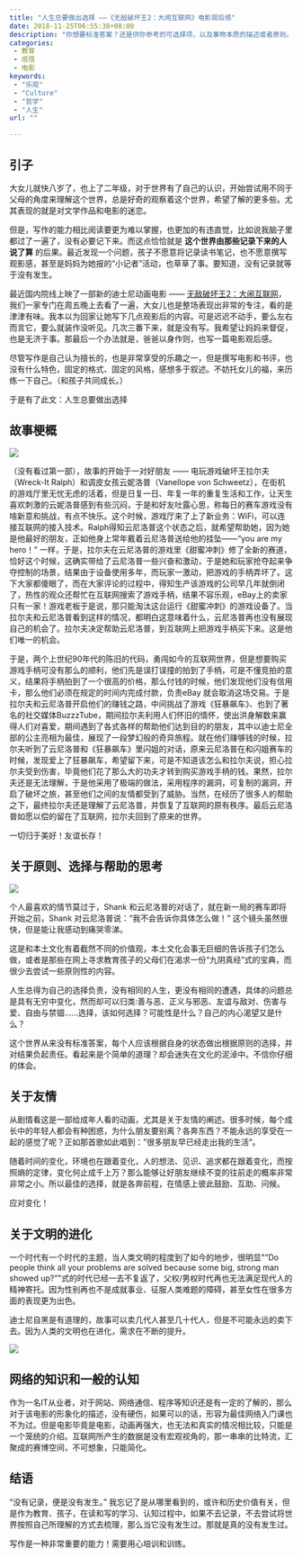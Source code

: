 ```yaml
---
title: "人生总要做出选择 ——《无敌破坏王2：大闹互联网》电影观后感"
date: 2018-11-25T06:55:38+08:00
description: "你想要标准答案？还是供你参考的可选择项，以及事物本质的描述或者原则。在一个到处充斥着标准答案的文化里，某些故事所表达的思想和理念是深刻而颠覆性的。我们都很难处理生活中的问题，无论如何，都要做出选择，都要承担后果。最重要的是追随自己的内心。"
categories:
 - 教育
 - 感悟
 - 电影
keywords:
 - "乐观"
 - "Culture"
 - "哲学"
 - "人生"
url: ""

---
```


## 引子

大女儿就快八岁了，也上了二年级，对于世界有了自己的认识，开始尝试用不同于父母的角度来理解这个世界，总是好奇的观察着这个世界，希望了解的更多些。尤其表现的就是对文学作品和电影的迷恋。

但是，写作的能力相比阅读要更为难以掌握，也更加的有违直觉，比如说我脑子里都过了一遍了，没有必要记下来。而这点恰恰就是 **这个世界由那些记录下来的人说了算** 的后果。最近发现一个问题，孩子不愿意将记录读书笔记，也不愿意撰写观影感，甚至是妈妈为她报的“小记者”活动，也草草了事。要知道，没有记录就等于没有发生。

最近国内院线上映了一部新的迪士尼动画电影 —— [无敌破坏王2：大闹互联网](https://movie.douban.com/subject/20438964/?from=showing)，我们一家专门在周五晚上去看了一遍，大女儿也是整场表现出非常的专注，看的是津津有味。我本以为回家让她写下几点观影后的内容。可是迟迟不动手，要么左右而言它，要么就装作没听见。几次三番下来，就是没有写。我希望让妈妈来督促，也是无济于事。那最后一个办法就是，爸爸以身作则，也写一篇电影观后感。

尽管写作是自己认为擅长的，也是非常享受的乐趣之一，但是撰写电影和书评，也没有什么特色，固定的格式、固定的风格，感想多于叙述。不妨托女儿的福，来历练一下自己。（和孩子共同成长。）

于是有了此文：人生总要做出选择

## 故事梗概

![](https://www.disney.co.jp/content/disney/jp/movie/sugarrush-ol/_jcr_content/par/pickup_box_basic/image1.img.jpg/1542783633987.jpg)

（没有看过第一部），故事的开始于一对好朋友 —— 电玩游戏破坏王拉尔夫（Wreck-It Ralph）和调皮女孩云妮洛普（Vanellope von Schweetz），在街机的游戏厅里无忧无虑的活着，但是日复一日、年复一年的重复生活和工作，让天生喜欢刺激的云妮洛普感到有些沉闷，于是和好友吐露心思，称每日的赛车游戏没有啥新意和挑战，有点不快乐。这个时候，游戏厅来了上了新业务：WiFi，可以连接互联网的接入技术。Ralph得知云尼洛普这个状态之后，就希望帮助她，因为她是他最好的朋友，正如他身上常年戴着云尼洛普送给他的挂坠——“you are my hero！” 一样，于是，拉尔夫在云尼洛普的游戏里《甜蜜冲刺》修了全新的赛道，恰好这个时候，这确实带给了云尼洛普一些兴奋和激动，于是她和玩家抢夺起来争夺控制的场景，结果由于设备使用多年，而玩家一激动，把游戏的手柄弄坏了。这下大家都傻眼了，而在大家评论的过程中，得知生产该游戏的公司早几年就倒闭了，热性的观众还帮忙在互联网搜索了游戏手柄，结果不容乐观，eBay上的卖家只有一家！游戏老板于是说，那只能淘汰这台运行《甜蜜冲刺》的游戏设备了。当拉尔夫和云尼洛普看到这样的情况，都明白这意味着什么，云尼洛普再也没有展现自己的机会了。拉尔夫决定帮助云尼洛普，到互联网上把游戏手柄买下来。这是他们唯一的机会。

于是，两个上世纪90年代的陈旧的代码，勇闯如今的互联网世界，但是想要购买游戏手柄可没有那么的顺利，他们先是误打误撞的拍到了手柄，可是不懂竞拍的意义，结果将手柄拍到了一个很高的价格，那么付钱的时候，他们发现他们没有信用卡，那么他们必须在规定的时间内完成付款，负责eBay 就会取消这场交易。于是拉尔夫和云尼洛普开启他们的赚钱之路，中间挑战了游戏《狂暴飙车》、也到了著名的社交媒体BuzzzTube，期间拉尔夫利用人们怀旧的情怀，使出洪身解数来赢得人们对喜爱，期间遇到了各式各样的帮助他们达到目的的朋友，其中以迪士尼全部的公主亮相为最佳，展现了一段梦幻般的奇异旅程。就在他们赚够钱的时候，拉尔夫听到了云尼洛普和《狂暴飙车》里闪姐的对话，原来云尼洛普在和闪姐赛车的时候，发现爱上了狂暴飙车，希望留下来，可是不知道该怎么和拉尔夫说，担心拉尔夫受到伤害，毕竟他们花了那么大的功夫才转到购买游戏手柄的钱。果然，拉尔夫还是无法理解，于是他采用了极端的做法，采用程序的漏洞，可复制的漏洞，开启了破坏之旅，甚至他们之间的友情都受到了威胁。当然，在经历了很多人的帮助之下，最终拉尔夫还是理解了云尼洛普，并恢复了互联网的原有秩序。最后云尼洛普如愿以偿的留在了互联网，拉尔夫回到了原来的世界。

一切归于美好！友谊长存！

## 关于原则、选择与帮助的思考

![](https://www.bleedingcool.com/wp-content/uploads/2018/09/ralph-4.jpg)

个人最喜欢的情节莫过于，Shank 和云尼洛普的对话了，就在新一局的赛车即将开始之前，Shank 对云尼洛普说：“我不会告诉你具体怎么做！” 这个镜头虽然很快，但是能让我感动到痛哭零涕。

这是和本土文化有着截然不同的价值观，本土文化会事无巨细的告诉孩子们怎么做，或者是那些在网上寻求教育孩子的父母们在渴求一份“九阴真经”式的宝典，而很少去尝试一些原则性的内容。

人生总得为自己的选择负责，没有相同的人生，更没有相同的遭遇，具体的问题总是具有无穷中变化，然而却可以归类:善与恶、正义与邪恶、友谊与敌对、伤害与爱、自由与禁锢......选择，该如何选择？可能性是什么？自己的内心渴望又是什么？

这个世界从来没有标准答案，每个人应该根据自身的状态做出根据原则的选择，并对结果负起责任。看起来是个简单的道理？却会迷失在文化的泥淖中。不信你仔细的体会。

## 关于友情

从剧情看这是一部给成年人看的动画，尤其是关于友情的阐述。很多时候，每个成长中的年轻人都会有种困惑，为什么朋友要别离？各奔东西？不能永远的享受在一起的感觉了呢？正如那首歌如此唱到：”很多朋友早已经走出我的生活”。

随着时间的变化，环境也在跟着变化，人的想法、见识、追求都在跟着变化，而按照熵的定律，变化何止成千上万？那么能够让好朋友继续不变的往前走的概率非常非常之小。所以最佳的选择，就是各奔前程，在情感上彼此鼓励、互助、问候。

应对变化！

## 关于文明的进化

一个时代有一个时代的主题，当人类文明的程度到了如今的地步，很明显"“Do people think all your problems are solved because some big, strong man showed up?”"式的时代已经一去不复返了，父权/男权时代再也无法满足现代人的精神寄托。因为性别再也不是成就事业、征服人类难题的障碍，甚至女性在很多方面的表现更为出色。

迪士尼自黑是有道理的，故事可以卖几代人甚至几十代人，但是不可能永远的卖下去。因为人类的文明也在进化，需求在不断的提升。

![](https://stmedia.stimg.co/FILM-RALPH_BREAKS_THE_INTERNET_52397514.JPG?auto=compress&crop=faces&dpr=2&w=972&fit=clip&h=347)

## 网络的知识和一般的认知

作为一名IT从业者，对于网站、网络通信、程序等知识还是有一定的了解的，那么对于该电影的形象化的描述，没有硬伤，如果可以的话，形容为最佳网络入门课也不为过。但是电影毕竟是电影，动画再强大，也无法和真实的情况相比较，只能是一个笼统的介绍。互联网所产生的数据是没有宏观视角的，那一串串的比特流，汇聚成的赛博空间，不可想象，只能简化。

## 结语

“没有记录，便是没有发生。” 我忘记了是从哪里看到的，或许和历史价值有关，但是作为教育、孩子，在读和写的学习、认知过程中，如果不去记录，不去尝试将世界按照自己所理解的方式去梳理，那么当它没有发生过。那就是真的没有发生过。

写作是一种非常重要的能力！需要用心培训和训练。
